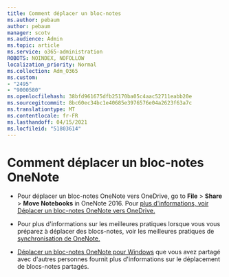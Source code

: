 ```yaml
---
title: Comment déplacer un bloc-notes
ms.author: pebaum
author: pebaum
manager: scotv
ms.audience: Admin
ms.topic: article
ms.service: o365-administration
ROBOTS: NOINDEX, NOFOLLOW
localization_priority: Normal
ms.collection: Adm_O365
ms.custom:
- "2495"
- "9000580"
ms.openlocfilehash: 38bfd961675dfb25170ba05c4aac52711eabb20e
ms.sourcegitcommit: 8bc60ec34bc1e40685e3976576e04a2623f63a7c
ms.translationtype: MT
ms.contentlocale: fr-FR
ms.lasthandoff: 04/15/2021
ms.locfileid: "51803614"
---
```

# <a name="how-to-move-a-onenote-notebook"></a>Comment déplacer un bloc-notes OneNote

* Pour déplacer un bloc-notes OneNote vers OneDrive, go to **File**  >  **Share**  >  **Move Notebooks** in OneNote 2016. Pour [plus d'informations, voir Déplacer un bloc-notes OneNote vers OneDrive.](https://support.office.com/article/Move-a-OneNote-notebook-to-OneDrive-0af0a141-0bdf-49ab-9e50-45dbcca44082)

* Pour plus d'informations sur les meilleures pratiques lorsque vous vous préparez à déplacer des blocs-notes, voir les meilleures pratiques de [synchronisation de OneNote.](https://support.microsoft.com/help/2819334/onenote-syncing-best-practices)

* [Déplacer un bloc-notes OneNote pour Windows](https://support.office.com/article/Move-a-OneNote-for-Windows-notebook-that-you-ve-shared-with-others-56c7659e-1850-49a6-8874-e2db6b440cd4) que vous avez partagé avec d'autres personnes fournit plus d'informations sur le déplacement de blocs-notes partagés.

